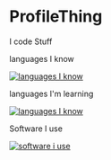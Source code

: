 # ProfileThing

I code Stuff



languages I know

[![languages I know](https://skillicons.dev/icons?i=lua,html,css,cs)](https://skillicons.dev)

languages I'm learning


[![languages I know](https://skillicons.dev/icons?i=java&theme=light)](https://skillicons.dev)


Software I use


[![software i use](https://skillicons.dev/icons?i=unity,visualstudio,robloxstudio,idea)](https://skillicons.dev)


